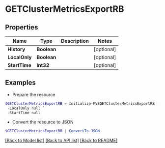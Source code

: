 # GETClusterMetricsExportRB
## Properties

Name | Type | Description | Notes
------------ | ------------- | ------------- | -------------
**History** | **Boolean** |  | [optional] 
**LocalOnly** | **Boolean** |  | [optional] 
**StartTime** | **Int32** |  | [optional] 

## Examples

- Prepare the resource
```powershell
$GETClusterMetricsExportRB = Initialize-PVEGETClusterMetricsExportRB  -History null `
 -LocalOnly null `
 -StartTime null
```

- Convert the resource to JSON
```powershell
$GETClusterMetricsExportRB | ConvertTo-JSON
```

[[Back to Model list]](../README.md#documentation-for-models) [[Back to API list]](../README.md#documentation-for-api-endpoints) [[Back to README]](../README.md)

